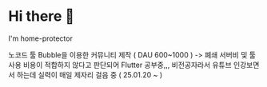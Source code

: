# Hi there 👋
I'm home-protector


노코드 툴 Bubble을 이용한 커뮤니티 제작 ( DAU 600~1000 ) -> 폐쇄
서버비 및 툴 사용 비용이 적합하지 않다고 판단되어 Flutter 공부중,,, 
비전공자라서 유튜브 인강보면서 하는데 실력이 매일 제자리 걸음 중 ( 25.01.20 ~ )
